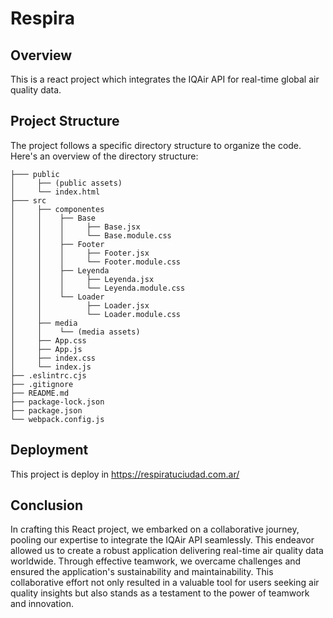 # Respira

## Overview

This is a react project which integrates the IQAir API for real-time global air quality data.


## Project Structure

The project follows a specific directory structure to organize the code. Here's an overview of the directory structure:

```.
├─── public
│     ├── (public assets)
│     └── index.html
├─── src
│     ├── componentes
│     │    ├── Base
│     │    │     ├── Base.jsx
│     │    │     └── Base.module.css
│     │    ├── Footer
│     │    │     ├── Footer.jsx
│     │    │     └── Footer.module.css
│     │    ├── Leyenda
│     │    │     ├── Leyenda.jsx
│     │    │     └── Leyenda.module.css
│     │    └── Loader
│     │          ├── Loader.jsx
│     │          └── Loader.module.css
│     ├── media
│     │    └── (media assets)
│     ├── App.css
│     ├── App.js
│     ├── index.css
│     └── index.js
├── .eslintrc.cjs
├── .gitignore
├── README.md
├── package-lock.json
├── package.json
└── webpack.config.js

```


## Deployment

This project is deploy in https://respiratuciudad.com.ar/


## Conclusion

In crafting this React project, we embarked on a collaborative journey, pooling our expertise to integrate the IQAir API seamlessly. This endeavor allowed us to create a robust application delivering real-time air quality data worldwide. Through effective teamwork, we overcame challenges and ensured the application's sustainability and maintainability. This collaborative effort not only resulted in a valuable tool for users seeking air quality insights but also stands as a testament to the power of teamwork and innovation.